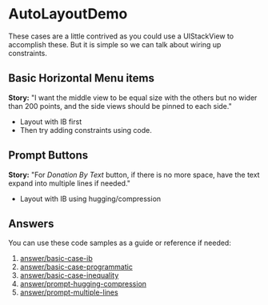 # AutoLayoutDemo
These cases are a little contrived as you could use a UIStackView to accomplish these. But it is simple so we can talk about wiring up constraints.

## Basic Horizontal Menu items
**Story:** "I want the middle view to be equal size with the others but no wider than 200 points, and the side views should be pinned to each side."
- Layout with IB first
- Then try adding constraints using code.

## Prompt Buttons
**Story:** "For _Donation By Text_ button, if there is no more space, have the text expand into multiple lines if needed."
- Layout with IB using hugging/compression


## Answers
You can use these code samples as a guide or reference if needed:

1. [answer/basic-case-ib](https://github.com/IntrepidPursuits/AutoLayoutDemo/tree/answer/basic-case-ib)
2. [answer/basic-case-programmatic](https://github.com/IntrepidPursuits/AutoLayoutDemo/tree/answer/basic-case-programmatic)
3. [answer/basic-case-inequality](https://github.com/IntrepidPursuits/AutoLayoutDemo/tree/answer/basic-case-inequality)
4. [answer/prompt-hugging-compression](https://github.com/IntrepidPursuits/AutoLayoutDemo/tree/answer/prompt-hugging-compression)
5. [answer/prompt-multiple-lines](https://github.com/IntrepidPursuits/AutoLayoutDemo/tree/answer/prompt-multiple-lines)
